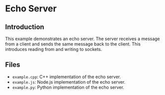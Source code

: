 # Echo Server

## Introduction

This example demonstrates an echo server. The server receives a message from a client and sends the same message back to the client. This introduces reading from and writing to sockets.

## Files

- `example.cpp`: C++ implementation of the echo server.
- `example.js`: Node.js implementation of the echo server.
- `example.py`: Python implementation of the echo server.
